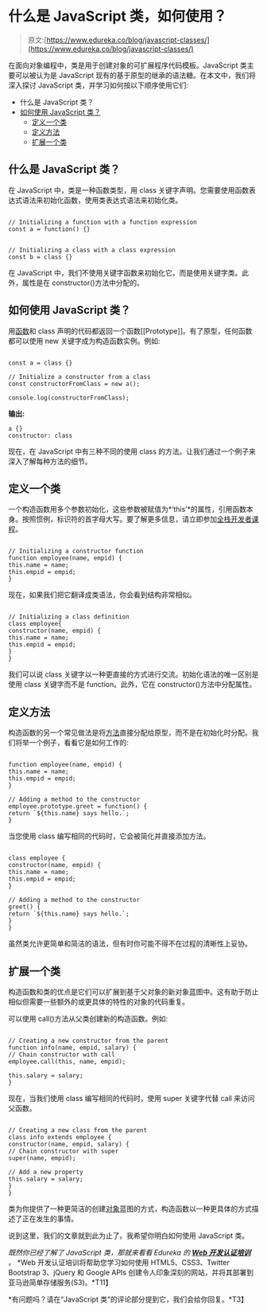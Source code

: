 # 什么是 JavaScript 类，如何使用？

> 原文:[https://www.edureka.co/blog/javascript-classes/](https://www.edureka.co/blog/javascript-classes/)

在面向对象编程中，类是用于创建对象的可扩展程序代码模板。JavaScript 类主要可以被认为是 JavaScript 现有的基于原型的继承的语法糖。在本文中，我们将深入探讨 JavaScript 类，并学习如何按以下顺序使用它们:

*   什么是 JavaScript 类？
*   [如何使用 JavaScript 类？](#howtouse)
    *   [定义一个类](#class)
    *   [定义方法](#method)
    *   [扩展一个类](#extend)

## 什么是 JavaScript 类？

在 JavaScript 中，类是一种函数类型，用 class 关键字声明。您需要使用函数表达式语法来初始化函数，使用类表达式语法来初始化类。

```

// Initializing a function with a function expression
const a = function() {}

```

```

// Initializing a class with a class expression
const b = class {}

```

在 JavaScript 中，我们不使用关键字函数来初始化它，而是使用关键字类。此外，属性是在 constructor()方法中分配的。

## **如何使用 JavaScript 类？**

用[函数](https://www.edureka.co/blog/javascript-functions/)和 class 声明的代码都返回一个函数[[Prototype]]。有了原型，任何函数都可以使用 new 关键字成为构造函数实例。例如:

```

const a = class {}

// Initialize a constructor from a class
const constructorFromClass = new a();

console.log(constructorFromClass);

```

**输出:**

```
a {}
constructor: class
```

现在，在 JavaScript 中有三种不同的使用 class 的方法。让我们通过一个例子来深入了解每种方法的细节。

## **定义一个类**

一个构造函数用多个参数初始化，这些参数被赋值为*‘this’*的属性，引用函数本身。按照惯例，标识符的首字母大写。要了解更多信息，请立即参加[全栈开发者课程](https://www.edureka.co/masters-program/full-stack-developer-training)。

```

// Initializing a constructor function
function employee(name, empid) {
this.name = name;
this.empid = empid;
}

```

现在，如果我们把它翻译成类语法，你会看到结构非常相似。

```

// Initializing a class definition
class employee{
constructor(name, empid) {
this.name = name;
this.empid = empid;
}
}

```

我们可以说 class 关键字以一种更直接的方式进行交流。初始化语法的唯一区别是使用 class 关键字而不是 function。此外，它在 constructor()方法中分配属性。

## **定义方法**

构造函数的另一个常见做法是将[方法](https://www.edureka.co/blog/javascript-array/)直接分配给原型，而不是在初始化时分配。我们将举一个例子，看看它是如何工作的:

```

function employee(name, empid) {
this.name = name;
this.empid = empid;
}

// Adding a method to the constructor
employee.prototype.greet = function() {
return `${this.name} says hello.`;
}

```

当您使用 class 编写相同的代码时，它会被简化并直接添加方法。

```

class employee {
constructor(name, empid) {
this.name = name;
this.empid = empid;
}

// Adding a method to the constructor
greet() {
return `${this.name} says hello.`;
}
}

```

虽然类允许更简单和简洁的语法，但有时你可能不得不在过程的清晰性上妥协。

## **扩展一个类**

构造函数和类的优点是它们可以扩展到基于父对象的新对象蓝图中。这有助于防止相似但需要一些额外的或更具体的特性的对象的代码重复。

可以使用 call()方法从父类创建新的构造函数。例如:

```

// Creating a new constructor from the parent
function info(name, empid, salary) {
// Chain constructor with call
employee.call(this, name, empid);

this.salary = salary;
}

```

现在，当我们使用 class 编写相同的代码时，使用 super 关键字代替 call 来访问父函数。

```

// Creating a new class from the parent
class info extends employee {
constructor(name, empid, salary) {
// Chain constructor with super
super(name, empid);

// Add a new property
this.salary = salary;
}
}

```

类为你提供了一种更简洁的创建[对象](https://www.edureka.co/blog/javascript-object/)蓝图的方式，构造函数以一种更具体的方式描述了正在发生的事情。

说到这里，我们的文章就到此为止了。我希望你明白如何使用 JavaScript 类。

*既然你已经了解了 JavaScript 类，那就来看看 Edureka 的 **[Web 开发认证培训](https://www.edureka.co/complete-web-developer)** 。* *Web 开发认证培训将帮助您学习如何使用 HTML5、CSS3、Twitter Bootstrap 3、jQuery 和 Google APIs 创建令人印象深刻的网站，并将其部署到亚马逊简单存储服务(S3)。*T11】

*有问题吗？请在“JavaScript 类”的评论部分提到它，我们会给你回复。*T3】